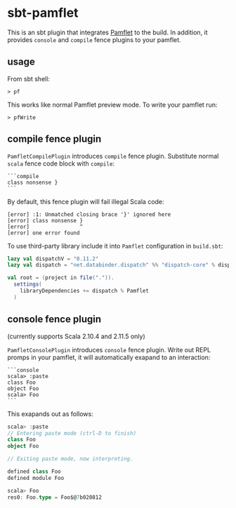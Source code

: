 sbt-pamflet
===========

This is an sbt plugin that integrates [Pamflet] to the build.
In addition, it provides `console` and `compile` fence plugins to your pamflet.

usage
-----

From sbt shell:

```
> pf
```

This works like normal Pamflet preview mode. To write your pamflet run:

```
> pfWrite
```

compile fence plugin
--------------------

`PamfletCompilePlugin` introduces `compile` fence plugin.
Substitute normal `scala` fence code block with `compile`:

    ```compile
    class nonsense }
    ```

By default, this fence plugin will fail illegal Scala code:

```
[error] :1: Unmatched closing brace '}' ignored here
[error] class nonsense }
[error]                ^
[error] one error found
```

To use third-party library include it into `Pamflet` configuration in `build.sbt`:

```scala
lazy val dispatchV = "0.11.2"
lazy val dispatch = "net.databinder.dispatch" %% "dispatch-core" % dispatchV

val root = (project in file(".")).
  settings(
    libraryDependencies += dispatch % Pamflet
  )
```

console fence plugin
--------------------

(currently supports Scala 2.10.4 and 2.11.5 only)

`PamfletConsolePlugin` introduces `console` fence plugin.
Write out REPL promps in your pamflet, it will automatically exapand to an interaction:


    ```console
    scala> :paste
    class Foo
    object Foo
    scala> Foo
    ```

This exapands out as follows:

```scala
scala> :paste
// Entering paste mode (ctrl-D to finish)
class Foo
object Foo

// Exiting paste mode, now interpreting.

defined class Foo
defined module Foo

scala> Foo
res0: Foo.type = Foo$@7b020812
```

  [Pamflet]: http://pamflet.databinder.net/Pamflet.html
